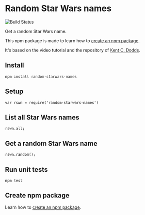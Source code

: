 # Random Star Wars names

[![Build Status](https://travis-ci.org/ebabel-eu/random-starwars-names.svg)](https://travis-ci.org/ebabel-eu/random-starwars-names)

Get a random Star Wars name.

This npm package is made to learn how to [create an npm package](CREATE-NPM-PACKAGE.md).

It's based on the video tutorial and the repository of [Kent C. Dodds](https://github.com/kentcdodds/starwars-names).

## Install

```
npm install random-starwars-names
```

## Setup

```
var rswn = require('random-starwars-names')
```

## List all Star Wars names

```
rswn.all;
```

## Get a random Star Wars name

```
rswn.random();
```

## Run unit tests

```
npm test
```

## Create npm package

Learn how to [create an npm package](CREATE-NPM-PACKAGE.md).


